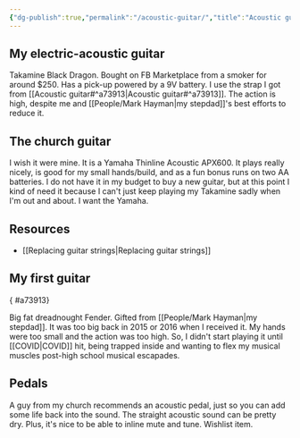 ```yaml
---
{"dg-publish":true,"permalink":"/acoustic-guitar/","title":"Acoustic guitar","tags":["music","arts"],"created":"2021-06-30","updated":"2024-02-18"}
---
```



## My electric-acoustic guitar

Takamine Black Dragon. Bought on FB Marketplace from a smoker for around $250. Has a pick-up powered by a 9V battery. I use the strap I got from [[Acoustic guitar#^a73913\|Acoustic guitar#^a73913]]. The action is high, despite me and [[People/Mark Hayman\|my stepdad]]'s best efforts to reduce it. 

## The church guitar

I wish it were mine. It is a Yamaha Thinline Acoustic APX600. It plays really nicely, is good for my small hands/build, and as a fun bonus runs on two AA batteries. I do not have it in my budget to buy a new guitar, but at this point I kind of need it because I can't just keep playing my Takamine sadly when I'm out and about. I want the Yamaha.

## Resources

- [[Replacing guitar strings\|Replacing guitar strings]]

## My first guitar
{ #a73913}


Big fat dreadnought Fender. Gifted from [[People/Mark Hayman\|my stepdad]]. It was too big back in 2015 or 2016 when I received it. My hands were too small and the action was too high. So, I didn't start playing it until [[COVID\|COVID]] hit, being trapped inside and wanting to flex my musical muscles post-high school musical escapades.

## Pedals

A guy from my church recommends an acoustic pedal, just so you can add some life back into the sound. The straight acoustic sound can be pretty dry. Plus, it's nice to be able to inline mute and tune. Wishlist item.
